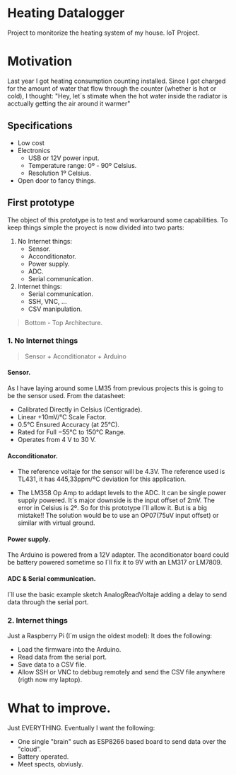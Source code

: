 # Heating Datalogger
Project to monitorize the heating system of my house. IoT Project.

# Motivation
Last year I got heating consumption counting installed. Since I got charged for the amount of water that flow through the counter (whether is hot or cold), I thought: "Hey, let´s stimate when the hot water inside the radiator is acctually getting the air around it warmer"

## Specifications
* Low cost
* Electronics
	* USB or 12V power input.
	* Temperature range: 0º - 90º Celsius.
	* Resolution 1º Celsius.
* Open door to fancy things.

## First prototype
The object of this prototype is to test and workaround some capabilities.
To keep things simple the proyect is now divided into two parts:
1. No Internet things:
	* Sensor.
	* Acconditionator.
	* Power supply.
	* ADC.
	* Serial communication.
2. Internet things:
	* Serial communication.
	* SSH, VNC, ...
	* CSV manipulation.

> Bottom - Top Architecture.

### 1. No Internet things
> Sensor + Aconditionator + Arduino
#### Sensor.
As I have laying around some LM35 from previous projects this is going to be the sensor used. From the datasheet:
* Calibrated Directly in Celsius (Centigrade).
* Linear +10mV/°C Scale Factor.
* 0.5°C Ensured Accuracy (at 25°C).
* Rated for Full −55°C to 150°C Range.
* Operates from 4 V to 30 V.
#### Acconditionator. 

* The reference voltaje for the sensor will be 4.3V. The reference used is TL431, it has 445,33ppm/ºC deviation for this application.

* The LM358 Op Amp to addapt levels to the ADC. It can be single power supply powered. 
It´s  major downside is the input offset of 2mV. The error in Celsius is 2º. So for this prototype I´ll allow it. But is a big mistake!! The solution would be to use an OP07(75uV input offset) or similar with virtual ground.

#### Power supply.
The Arduino is powered from a 12V adapter. The aconditionator board could be battery powered sometime so I´ll fix it to 9V with an LM317 or LM7809.
#### ADC & Serial communication.
I´ll use the basic example sketch AnalogReadVoltaje adding a delay to send data through the serial port.

### 2. Internet things
Just a Raspberry Pi (I´m usign the oldest model):
It does the following:
* Load the firmware into the Arduino.
* Read data from the serial port.
* Save data to a CSV file.
* Allow SSH or VNC to debbug remotely and send the CSV file anywhere (rigth now my laptop).

# What to improve.
Just EVERYTHING.
Eventually I want the following:
* One single "brain" such as ESP8266 based board to send data over the "cloud".
* Battery operated.
* Meet spects, obviusly.